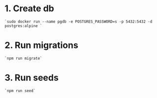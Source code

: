 # 1. Create db 
    `sudo docker run --name pgdb -e POSTGRES_PASSWORD=s -p 5432:5432 -d postgres:alpine `

# 2. Run migrations 
    `npm run migrate`

# 3. Run seeds
    `npm run seed`